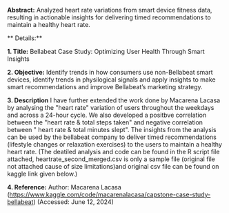 **Abstract:**
Analyzed heart rate variations from smart device fitness data, resulting in actionable insights for delivering
timed recommendations to maintain a healthy heart rate.

**
Details:**

**1. Title:**
Bellabeat Case Study: Optimizing User Health Through Smart Insights

**2. Objective:**
Identify trends in how consumers use non-Bellabeat smart devices, identify trends in physilogical signals and apply insights to make smart recommendations and improve Bellabeat’s marketing strategy.

**3. Description**
I have further extended the work done by Macarena Lacasa by analysing the "heart rate" variation of users throughout the weekdays and across a 24-hour cycle.
We also developed a positbve correlation between the "heart rate & total steps taken" and negative correlation between " heart rate & total minutes slept".
The insights from the analysis can be used by the bellabeat company to deliver timed recommendations (lifestyle changes or relaxation exercises)
to the users to maintain a healthy heart rate.
(The deatiled analysis and code can be found in the R script file attached, heartrate_second_merged.csv is only a sample file (original file not attached cause of size limitations)and original csv file can be found on kaggle link given below.)


**4. Reference:**
Author: Macarena Lacasa (https://www.kaggle.com/code/macarenalacasa/capstone-case-study-bellabeat)  (Accessed: June 12, 2024)
